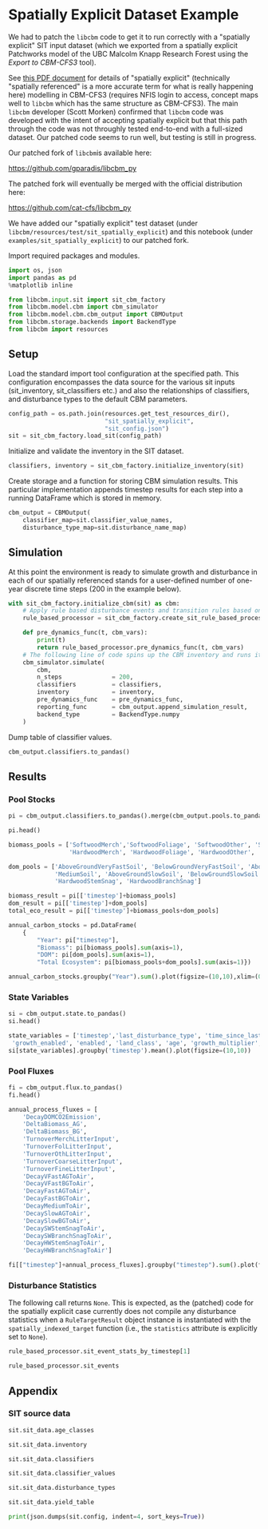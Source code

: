 # Spatially Explicit Dataset Example

We had to patch the `libcbm` code to get it to run correctly with a "spatially explicit" SIT input dataset (which we exported from a spatially explicit Patchworks model of the UBC Malcolm Knapp Research Forest using the _Export to CBM-CFS3_ tool).


See [this PDF document](https://carbon.nfis.org/cbm/downloadFile.action?file_id=1745) for details of "spatially explicit" (technically "spatially referenced" is a more accurate term for what is really happening here) modelling in CBM-CFS3 (requires NFIS login to access, concept maps well to `libcbm` which has the same structure as CBM-CFS3). The main `libcbm` developer (Scott Morken) confirmed that `libcbm` code was developed with the intent of accepting spatially explicit but that this path through the code was not throughly tested end-to-end with a full-sized dataset. Our patched code seems to run well, but testing is still in progress.

Our patched fork of `libcbm`is available here:

https://github.com/gparadis/libcbm_py

The patched fork will eventually be merged with the official distribution here:

https://github.com/cat-cfs/libcbm_py

We have added our "spatially explicit" test dataset (under `libcbm/resources/test/sit_spatially_explicit`) and this notebook (under `examples/sit_spatially_explicit`) to our patched fork.

Import required packages and modules.


```python
import os, json
import pandas as pd
%matplotlib inline
```


```python
from libcbm.input.sit import sit_cbm_factory
from libcbm.model.cbm import cbm_simulator
from libcbm.model.cbm.cbm_output import CBMOutput
from libcbm.storage.backends import BackendType
from libcbm import resources
```

## Setup
Load the standard import tool configuration at the specified path.  This configuration encompasses the data source for the various sit inputs (sit_inventory, sit_classifiers etc.) and also the relationships of classifiers, and disturbance types to the default CBM parameters.


```python
config_path = os.path.join(resources.get_test_resources_dir(),
                           "sit_spatially_explicit",
                           "sit_config.json")
sit = sit_cbm_factory.load_sit(config_path)
```

Initialize and validate the inventory in the SIT dataset.


```python
classifiers, inventory = sit_cbm_factory.initialize_inventory(sit)
```

Create storage and a function for storing CBM simulation results.  This particular implementation appends timestep results for each step into a running DataFrame which is stored in memory.


```python
cbm_output = CBMOutput(
    classifier_map=sit.classifier_value_names,
    disturbance_type_map=sit.disturbance_name_map)
```

## Simulation

At this point the environment is ready to simulate growth and disturbance in each of our spatially referenced stands for a user-defined number of one-year discrete time steps (200 in the example below).


```python
with sit_cbm_factory.initialize_cbm(sit) as cbm:
    # Apply rule based disturbance events and transition rules based on the SIT input
    rule_based_processor = sit_cbm_factory.create_sit_rule_based_processor(sit, cbm)

    def pre_dynamics_func(t, cbm_vars):
        print(t)
        return rule_based_processor.pre_dynamics_func(t, cbm_vars)
    # The following line of code spins up the CBM inventory and runs it through 200 timesteps.
    cbm_simulator.simulate(
        cbm,
        n_steps              = 200,
        classifiers          = classifiers,
        inventory            = inventory,
        pre_dynamics_func    = pre_dynamics_func,
        reporting_func       = cbm_output.append_simulation_result,
        backend_type         = BackendType.numpy
    )
```

Dump table of classifier values.


```python
cbm_output.classifiers.to_pandas()
```
## Results

### Pool Stocks


```python
pi = cbm_output.classifiers.to_pandas().merge(cbm_output.pools.to_pandas(), left_on=["identifier", "timestep"], right_on=["identifier", "timestep"])
```


```python
pi.head()
```
```python
biomass_pools = ['SoftwoodMerch','SoftwoodFoliage', 'SoftwoodOther', 'SoftwoodCoarseRoots', 'SoftwoodFineRoots',
                 'HardwoodMerch', 'HardwoodFoliage', 'HardwoodOther', 'HardwoodCoarseRoots', 'HardwoodFineRoots']

dom_pools = ['AboveGroundVeryFastSoil', 'BelowGroundVeryFastSoil', 'AboveGroundFastSoil', 'BelowGroundFastSoil',
             'MediumSoil', 'AboveGroundSlowSoil', 'BelowGroundSlowSoil', 'SoftwoodStemSnag', 'SoftwoodBranchSnag',
             'HardwoodStemSnag', 'HardwoodBranchSnag']

biomass_result = pi[['timestep']+biomass_pools]
dom_result = pi[['timestep']+dom_pools]
total_eco_result = pi[['timestep']+biomass_pools+dom_pools]

annual_carbon_stocks = pd.DataFrame(
    {
        "Year": pi["timestep"],
        "Biomass": pi[biomass_pools].sum(axis=1),
        "DOM": pi[dom_pools].sum(axis=1),
        "Total Ecosystem": pi[biomass_pools+dom_pools].sum(axis=1)})

annual_carbon_stocks.groupby("Year").sum().plot(figsize=(10,10),xlim=(0,200),ylim=(0,5.4e6))

```
### State Variables


```python
si = cbm_output.state.to_pandas()
si.head()
```
```python
state_variables = ['timestep','last_disturbance_type', 'time_since_last_disturbance', 'time_since_land_class_change',
 'growth_enabled', 'enabled', 'land_class', 'age', 'growth_multiplier', 'regeneration_delay']
si[state_variables].groupby('timestep').mean().plot(figsize=(10,10))
```
### Pool Fluxes


```python
fi = cbm_output.flux.to_pandas()
fi.head()
```
```python
annual_process_fluxes = [
    'DecayDOMCO2Emission',
    'DeltaBiomass_AG',
    'DeltaBiomass_BG',
    'TurnoverMerchLitterInput',
    'TurnoverFolLitterInput',
    'TurnoverOthLitterInput',
    'TurnoverCoarseLitterInput',
    'TurnoverFineLitterInput',
    'DecayVFastAGToAir',
    'DecayVFastBGToAir',
    'DecayFastAGToAir',
    'DecayFastBGToAir',
    'DecayMediumToAir',
    'DecaySlowAGToAir',
    'DecaySlowBGToAir',
    'DecaySWStemSnagToAir',
    'DecaySWBranchSnagToAir',
    'DecayHWStemSnagToAir',
    'DecayHWBranchSnagToAir']
```


```python
fi[["timestep"]+annual_process_fluxes].groupby("timestep").sum().plot(figsize=(15,10))
```
### Disturbance Statistics

The following call returns `None`. This is expected, as the (patched) code for the spatially explicit case currently does not compile any disturbance statistics when a `RuleTargetResult` object instance is instantiated with the `spatially_indexed_target` function (i.e., the `statistics` attribute is explicitly set to `None`).


```python
rule_based_processor.sit_event_stats_by_timestep[1]
```


```python
rule_based_processor.sit_events
```
## Appendix

### SIT source data


```python
sit.sit_data.age_classes
```
```python
sit.sit_data.inventory
```
```python
sit.sit_data.classifiers
```
```python
sit.sit_data.classifier_values
```
```python
sit.sit_data.disturbance_types
```
```python
sit.sit_data.yield_table
```
```python
print(json.dumps(sit.config, indent=4, sort_keys=True))
```
